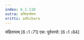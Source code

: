 ```yaml
---
index: 6.1.110
sutra: ङसिङसोश्च
vritti: adhikara
---
```


 संहितायाम् [6।1।71]  एक: पूर्वपरयो: [6।1।84] 
